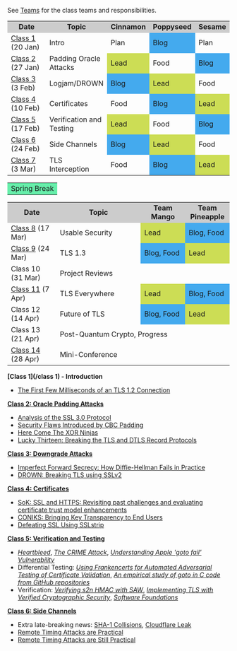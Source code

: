 See [Teams](/teams) for the class teams and responsibilities.

<table>
<tr bgcolor="#CCC"><td style="text-align:center" width="22%"><b>Date</b></td><td style="text-align:center"><b>Topic</b></td><td style="text-align:center" width="14%"><b>Cinnamon</b></td><td style="text-align:center" width="14%"><b>Poppyseed</b></td><td style="text-align:center" width=12%><b>Sesame</b></td></tr>

<tr><td><a href="/class1">Class 1</a> (20 Jan)</td><td>Intro</td><td>Plan</td><td bgcolor="#44AAEE">Blog</td><td>Plan</td></tr>

<tr><td><a href="/padding-oracle">Class 2</a> (27 Jan)</td><td>Padding Oracle Attacks</td><td bgcolor="#CCDD55">Lead</td><td>Food</td><td bgcolor="#44AAEE">Blog</td></tr>
<tr><td><a href="/downgrade-attacks">Class 3</a> (3 Feb)</td><td>Logjam/DROWN</td><td bgcolor="#44AAEE">Blog</td><td bgcolor="#CCDD55">Lead</td><td>Food</td></tr>
<tr><td><a href="/certificates">Class 4</a> (10 Feb)</td><td>Certificates</td><td>Food</td><td bgcolor="#44AAEE">Blog</td><td bgcolor="#CCDD55">Lead</td></tr>
<tr><td><a href="/verification">Class 5</a> (17 Feb)</td><td>Verification and Testing</td><td bgcolor="#CCDD55">Lead</td><td>Food</td><td bgcolor="#44AAEE">Blog</td></tr>
<tr><td><A href="/timing-attacks">Class 6</a> (24 Feb)</td><td>Side Channels</td><td bgcolor="#44AAEE">Blog</td><td bgcolor="#CCDD55">Lead</td><td>Food</td></tr>
<tr><td><a href="/tls-interception">Class 7</a> (3 Mar)</td><td>TLS Interception</td><td>Food</td><td bgcolor="#44AAEE">Blog</td><td bgcolor="#CCDD55">Lead</td></tr>
</table>

<table>
<tr><td bgcolor="#66EEAA" style="text-align:center" colspan=5>Spring Break</td></tr>
</table>

<table>
<tr bgcolor="#CCC"><td width="22%" style="text-align:center"><b>Date</b></td><td style="text-align:center"><b>Topic</b></td><td style="text-align:center" width=20%><b>Team Mango</b></td><td style="text-align:center" width=20%><b>Team Pineapple</b></td></tr>

<tr><td><a href="/usable-security">Class 8</a> (17 Mar)</td><td>Usable Security</td><td bgcolor="#CCDD55">Lead</td><td bgcolor="#44AAEE">Blog, Food</td></tr>
<tr><td><a href="/tls-13">Class 9</a> (24 Mar)</td><td>TLS 1.3</td><td bgcolor="#44AAEE">Blog, Food</td><td bgcolor="#CCDD55">Lead</td></tr>
<tr><td>Class 10 (31 Mar)</td><td colspan=3>Project Reviews</td></tr>
<tr><td><A href="/tls-outside-the-web/">Class 11</a> (7 Apr)</td><td>TLS Everywhere</td><td bgcolor="#CCDD55">Lead</td><td bgcolor="#44AAEE">Blog, Food</td></tr>
<tr><td>Class 12 (14 Apr)</td><td>Future of TLS</td><td bgcolor="#44AAEE">Blog, Food</td><td bgcolor="#CCDD55">Lead</td></tr>
<tr><td>Class 13 (21 Apr)</td><td colspan=3>Post-Quantum Crypto, Progress</td></tr>
<tr><td><a href="/presentations">Class 14</a> (28 Apr)</td><td colspan=3>Mini-Conference</td></tr>
</table>

**[Class 1](/class 1) - Introduction**  
   - [The First Few Milliseconds of an TLS 1.2 Connection](/first-few-milliseconds)

**[Class 2: Oracle Padding Attacks](/padding-oracle)**  

   - [Analysis of the SSL 3.0 Protocol](https://tlseminar.github.io/docs/analysisssl3.pdf)  
   - [Security Flaws Introduced by CBC Padding](http://www.iacr.org/cryptodb/archive/2002/EUROCRYPT/2850/2850.pdf)  
   - [Here Come The XOR Ninjas](https://tlseminar.github.io/docs/beast.pdf)  
   - [Lucky Thirteen: Breaking the TLS and DTLS Record Protocols](http://www.isg.rhul.ac.uk/tls/TLStiming.pdf)  

**[Class 3: Downgrade Attacks](/downgrade-attacks)**

   - [Imperfect Forward Secrecy: How Diffie-Hellman Fails in Practice](https://tlseminar.github.io/docs/logjam.pdf)
   - [DROWN: Breaking TLS using SSLv2](https://tlseminar.github.io/docs/drown.pdf)

**[Class 4: Certificates](/certificates)**

   - [SoK: SSL and HTTPS: Revisiting past challenges and evaluating certificate trust model enhancements](/docs/soktls.pdf)
   - [CONIKS: Bringing Key Transparency to End Users](https://eprint.iacr.org/2014/1004.pdf)
   - [Defeating SSL Using SSLstrip](https://www.youtube.com/watch?v=MFol6IMbZ7Y)

**[Class 5: Verification and Testing](/verification)**

   - [*Heartbleed*](http://heartbleed.com/), [*The CRIME Attack*](https://docs.google.com/presentation/d/11eBmGiHbYcHR9gL5nDyZChu_-lCa2GizeuOfaLU2HOU/edit#slide=id.g1e3070b2_0_10), [*Understanding Apple 'goto fail' Vulnerability*](https://www.cigital.com/blog/understanding-apple-goto-fail-vulnerability-2/)
   - Differential Testing: [*Using Frankencerts for Automated Adversarial Testing of Certificate Validation*](http://citeseerx.ist.psu.edu/viewdoc/summary?doi=10.1.1.685.8677), [*An empirical study of goto in C code from GitHub repositories*](http://dl.acm.org/citation.cfm?doid=2786805.2786834)
   - Verification: [*Verifying s2n HMAC with SAW*](https://galois.com/blog/2016/09/verifying-s2n-hmac-with-saw/), [*Implementing TLS with Verified Cryptographic Security*](https://www.microsoft.com/en-us/research/publication/implementing-tls-with-verified-cryptographic-security/), [*Software Foundations*](http://www.cis.upenn.edu/~bcpierce/sf/current/Preface.html#lab2)

**[Class 6: Side Channels](/timing-attacks)**

   - Extra late-breaking news: [SHA-1 Collisions](/sha1-collisions), [Cloudflare Leak](/cloudflare-leak)
   - [Remote Timing Attacks are Practical](/docs/ssl-timing.pdf)
   - [Remote Timing Attacks are Still Practical](/docs/stillpractical.pdf)

